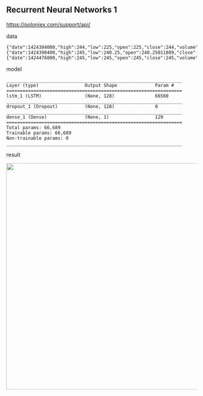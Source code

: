 ## Recurrent Neural Networks 1

https://poloniex.com/support/api/

data

```
{"date":1424304000,"high":244,"low":225,"open":225,"close":244,"volume":46.27631267,"quoteVolume":0.19311748,"weightedAverage":239.62777823},
{"date":1424390400,"high":245,"low":240.25,"open":240.25011809,"close":240.25,"volume":55.894897,"quoteVolume":0.23042935,"weightedAverage":242.56847926},
{"date":1424476800,"high":245,"low":245,"open":245,"close":245,"volume":14.72223865,"quoteVolume":0.06009077,"weightedAverage":245},
```

model

```
_________________________________________________________________
Layer (type)                 Output Shape              Param #   
=================================================================
lstm_1 (LSTM)                (None, 128)               66560     
_________________________________________________________________
dropout_1 (Dropout)          (None, 128)               0         
_________________________________________________________________
dense_1 (Dense)              (None, 1)                 129       
=================================================================
Total params: 66,689
Trainable params: 66,689
Non-trainable params: 0
_________________________________________________________________
```

result

<img width=600 src="https://user-images.githubusercontent.com/44635266/63088267-66f3e800-bf8f-11e9-9c33-b191ca5be9a7.png">
